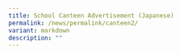 ```yaml
---
title: School Canteen Advertisement (Japanese)
permalink: /news/permalink/canteen2/
variant: markdown
description: ""
---
```

